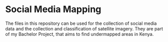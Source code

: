 # Social Media Mapping

The files in this repository can be used for the collection of social media data and the collection and classification of satellite imagery. 
They are part of my Bachelor Project, that aims to find undermapped areas in Kenya.